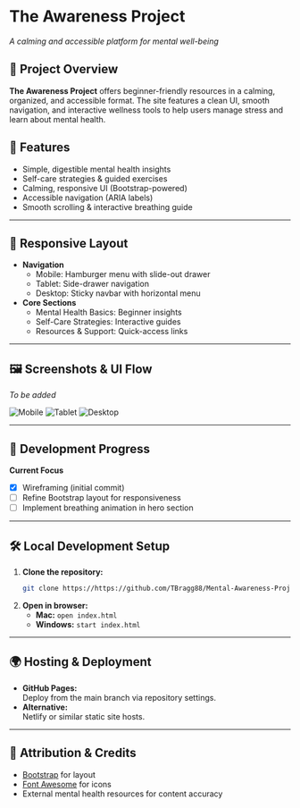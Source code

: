 # The Awareness Project

_A calming and accessible platform for mental well-being_

## 📝 Project Overview

**The Awareness Project** offers beginner-friendly resources in a calming, organized, and accessible format. The site features a clean UI, smooth navigation, and interactive wellness tools to help users manage stress and learn about mental health.

## 🌟 Features

- Simple, digestible mental health insights
- Self-care strategies & guided exercises
- Calming, responsive UI (Bootstrap-powered)
- Accessible navigation (ARIA labels)
- Smooth scrolling & interactive breathing guide

---

## 📐 Responsive Layout

- **Navigation**
  - Mobile: Hamburger menu with slide-out drawer
  - Tablet: Side-drawer navigation
  - Desktop: Sticky navbar with horizontal menu
- **Core Sections**
  - Mental Health Basics: Beginner insights
  - Self-Care Strategies: Interactive guides
  - Resources & Support: Quick-access links

---

## 🖼️ Screenshots & UI Flow

*To be added*

![Mobile](./Wireframes/MHMWF1.png)
![Tablet](./Wireframes/MHTWF1.png)
![Desktop](./Wireframes/MHPCWF1.png)

---

## 🚀 Development Progress

**Current Focus**
- [x] Wireframing (initial commit)
- [ ] Refine Bootstrap layout for responsiveness
- [ ] Implement breathing animation in hero section

---

## 🛠️ Local Development Setup

1. **Clone the repository:**
    ```bash
    git clone https://https://github.com/TBragg88/Mental-Awareness-Project
    ```
2. **Open in browser:**
    - **Mac:** `open index.html`
    - **Windows:** `start index.html`

---

## 🌍 Hosting & Deployment

- **GitHub Pages:**  
  Deploy from the main branch via repository settings.
- **Alternative:**  
  Netlify or similar static site hosts.

---

## 📜 Attribution & Credits

- [Bootstrap](https://getbootstrap.com/) for layout
- [Font Awesome](https://fontawesome.com/) for icons
- External mental health resources for content accuracy
